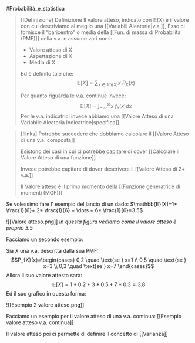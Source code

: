 #Probabilità_e_statistica 
>[!Definizione]  Definizione
>Il valore atteso, indicato con $\mathbb{E}(X)$ è il valore con cui descriviamo al meglio una [[Variabili Aleatorie|v.a.]],
>Esso ci fornisce il “baricentro” o media della [[Fun. di massa di Probabilità (PMF)]] della v.a. e assume vari nomi:
>- Valore atteso di X
>- Aspettazione di X
>- Media di X
>
>Ed è definito tale che:
>$$\mathbb{E}[X]=\sum_{x\in \mathrm{Im}(X)}x\ P_{X}(x)$$
>
>Per quanto riguarda le v.a. continue invece:
>$$\mathbb{E}[X]=\int^\infty_{-\infty}x\ f_{x}(x)dx$$
> Per le v.a. indicatrici invece abbiamo una [[Valore Atteso di una Variabile Aleatoria Indicatrice|specifica]]
>

> [!links]
>Potrebbe succedere che dobbiamo calcolare il [[Valore Atteso di una v.a. composta]]
>
>Esistono dei casi in cui ci potrebbe capitare di dover [[Calcolare il Valore Atteso di una funzione]]
>
>Invece potrebbe capitare di dover descrivere il [[Valore Atteso di 2+ v.a.]]
>
>Il Valore atteso è il primo momento della [[Funzione generatrice di momenti (MGF)]]



Se volessimo fare l’ esempio del lancio di un dado:
$\mathbb{E}[X]=1* \frac{1}{6}+ 2* \frac{1}{6} + \dots + 6* \frac{1}{6}=3.5$

![[Valore atteso.png]]
*In questa figura vediamo come il valore atteso è proprio 3.5*

Facciamo un secondo esempio:

Sia $X$ una v.a. descritta dalla sua PMF:
$$P_{X}(x)=\begin{cases}
0,2 \quad \text{se } x=1 \\
0,5 \quad \text{se } x=3 \\
0,3 \quad \text{se } x=7
\end{cases}$$
Allora il suo valore attesto sarà:
$$\mathbb{E}[X]=1*0.2+3*0.5+7*0.3=3.8$$
Ed il suo grafico in questa forma:

![[Esempio 2 valore atteso.png]]



Facciamo un esempio per il valore atteso di una v.a. continua: [[Esempio valore atteso v.a. continua]]

Il valore atteso poi ci permette di definire il concetto di [[Varianza]]

